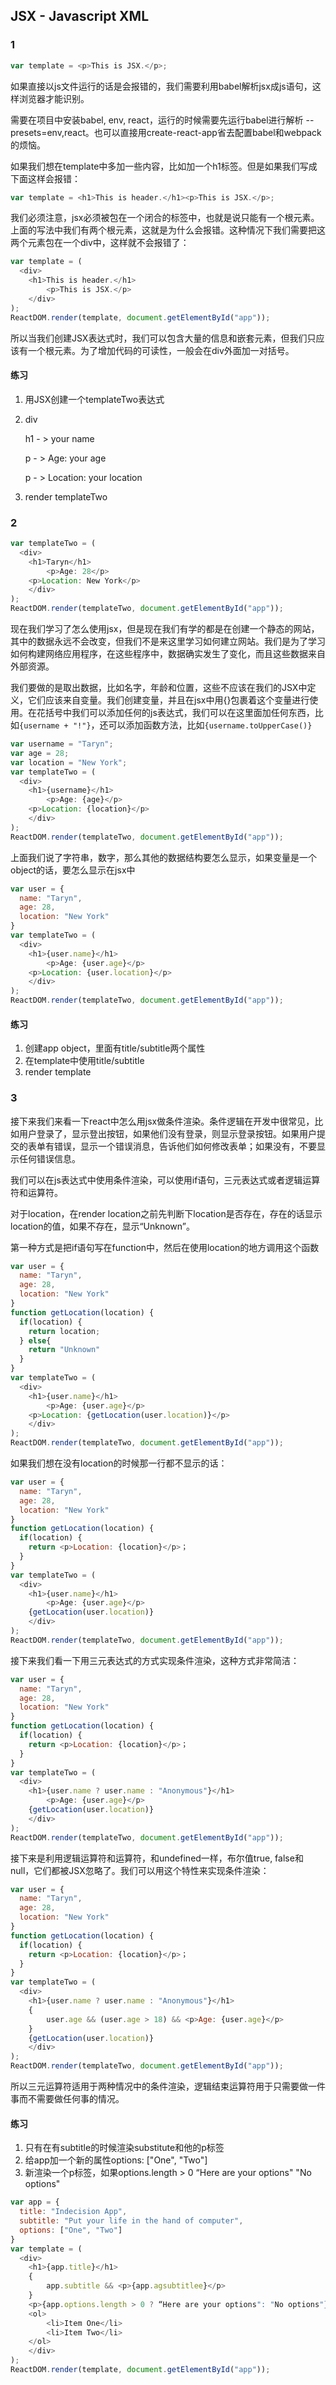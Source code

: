 ## JSX - Javascript XML

### 1

``` javascript
var template = <p>This is JSX.</p>;
```

如果直接以js文件运行的话是会报错的，我们需要利用babel解析jsx成js语句，这样浏览器才能识别。

需要在项目中安装babel, env, react，运行的时候需要先运行babel进行解析 --presets=env,react。也可以直接用create-react-app省去配置babel和webpack的烦恼。

如果我们想在template中多加一些内容，比如加一个h1标签。但是如果我们写成下面这样会报错：

``` javascript
var template = <h1>This is header.</h1><p>This is JSX.</p>;
```

我们必须注意，jsx必须被包在一个闭合的标签中，也就是说只能有一个根元素。上面的写法中我们有两个根元素，这就是为什么会报错。这种情况下我们需要把这两个元素包在一个div中，这样就不会报错了：

``` javascript
var template = ( 
  <div>
    <h1>This is header.</h1>
		<p>This is JSX.</p>
	</div>
);
ReactDOM.render(template, document.getElementById("app"));
```

所以当我们创建JSX表达式时，我们可以包含大量的信息和嵌套元素，但我们只应该有一个根元素。为了增加代码的可读性，一般会在div外面加一对括号。

#### 练习

1. 用JSX创建一个templateTwo表达式

2. div 

   h1 - > your name

   p - > Age: your age

   p - > Location: your location

3. render templateTwo

### 2

```javascript
var templateTwo = ( 
  <div>
    <h1>Taryn</h1>
		<p>Age: 28</p>
  	<p>Location: New York</p>
	</div>
);
ReactDOM.render(templateTwo, document.getElementById("app"));
```

现在我们学习了怎么使用jsx，但是现在我们有学的都是在创建一个静态的网站，其中的数据永远不会改变，但我们不是来这里学习如何建立网站。我们是为了学习如何构建网络应用程序，在这些程序中，数据确实发生了变化，而且这些数据来自外部资源。

我们要做的是取出数据，比如名字，年龄和位置，这些不应该在我们的JSX中定义，它们应该来自变量。我们创建变量，并且在jsx中用{}包裹着这个变量进行使用。在花括号中我们可以添加任何的js表达式，我们可以在这里面加任何东西，比如`{username + "!"}`，还可以添加函数方法，比如`{username.toUpperCase()}`

```javascript
var username = "Taryn";
var age = 28;
var location = "New York";
var templateTwo = ( 
  <div>
    <h1>{username}</h1>
		<p>Age: {age}</p>
  	<p>Location: {location}</p>
	</div>
);
ReactDOM.render(templateTwo, document.getElementById("app"));
```

上面我们说了字符串，数字，那么其他的数据结构要怎么显示，如果变量是一个object的话，要怎么显示在jsx中

```javascript
var user = {
  name: "Taryn",
  age: 28,
  location: "New York"
}
var templateTwo = ( 
  <div>
    <h1>{user.name}</h1>
		<p>Age: {user.age}</p>
  	<p>Location: {user.location}</p>
	</div>
);
ReactDOM.render(templateTwo, document.getElementById("app"));
```

#### 练习

1. 创建app object，里面有title/subtitle两个属性
2. 在template中使用title/subtitle
3. render template

### 3

接下来我们来看一下react中怎么用jsx做条件渲染。条件逻辑在开发中很常见，比如用户登录了，显示登出按钮，如果他们没有登录，则显示登录按钮。如果用户提交的表单有错误，显示一个错误消息，告诉他们如何修改表单；如果没有，不要显示任何错误信息。

我们可以在js表达式中使用条件渲染，可以使用if语句，三元表达式或者逻辑运算符和运算符。

对于location，在render location之前先判断下location是否存在，存在的话显示location的值，如果不存在，显示“Unknown”。

第一种方式是把if语句写在function中，然后在使用location的地方调用这个函数

```javascript
var user = {
  name: "Taryn",
  age: 28,
  location: "New York"
}
function getLocation(location) {
  if(location) {
    return location;
  } else{
  	return "Unknown"
  }
}
var templateTwo = ( 
  <div>
    <h1>{user.name}</h1>
		<p>Age: {user.age}</p>
  	<p>Location: {getLocation(user.location)}</p>
	</div>
);
ReactDOM.render(templateTwo, document.getElementById("app"));
```

如果我们想在没有location的时候那一行都不显示的话：

```javascript
var user = {
  name: "Taryn",
  age: 28,
  location: "New York"
}
function getLocation(location) {
  if(location) {
    return <p>Location: {location}</p>；
  }
}
var templateTwo = ( 
  <div>
    <h1>{user.name}</h1>
		<p>Age: {user.age}</p>
  	{getLocation(user.location)}
	</div>
);
ReactDOM.render(templateTwo, document.getElementById("app"));
```

接下来我们看一下用三元表达式的方式实现条件渲染，这种方式非常简洁：

```javascript
var user = {
  name: "Taryn",
  age: 28,
  location: "New York"
}
function getLocation(location) {
  if(location) {
    return <p>Location: {location}</p>；
  }
}
var templateTwo = ( 
  <div>
    <h1>{user.name ? user.name : "Anonymous"}</h1>
		<p>Age: {user.age}</p>
  	{getLocation(user.location)}
	</div>
);
ReactDOM.render(templateTwo, document.getElementById("app"));
```

接下来是利用逻辑运算符和运算符，和undefined一样，布尔值true, false和null，它们都被JSX忽略了。我们可以用这个特性来实现条件渲染：

```javascript
var user = {
  name: "Taryn",
  age: 28,
  location: "New York"
}
function getLocation(location) {
  if(location) {
    return <p>Location: {location}</p>；
  }
}
var templateTwo = ( 
  <div>
    <h1>{user.name ? user.name : "Anonymous"}</h1>
  	{
  		user.age && (user.age > 18) && <p>Age: {user.age}</p>
  	}
  	{getLocation(user.location)}
	</div>
);
ReactDOM.render(templateTwo, document.getElementById("app"));
```

所以三元运算符适用于两种情况中的条件渲染，逻辑结束运算符用于只需要做一件事而不需要做任何事的情况。

#### 练习

1. 只有在有subtitle的时候渲染substitute和他的p标签
2. 给app加一个新的属性options: ["One", "Two"]
3. 新渲染一个p标签，如果options.length > 0 “Here are your options" "No options"

```javascript
var app = {
  title: "Indecision App",
  subtitle: "Put your life in the hand of computer",
  options: ["One", "Two"]
}
var template = ( 
  <div>
    <h1>{app.title}</h1>
  	{
  		app.subtitle && <p>{app.agsubtitlee}</p>
  	}
    <p>{app.options.length > 0 ? “Here are your options": "No options"}</p>
    <ol>
        <li>Item One</li>
        <li>Item Two</li>
    </ol>
	</div>
);
ReactDOM.render(template, document.getElementById("app"));
```

